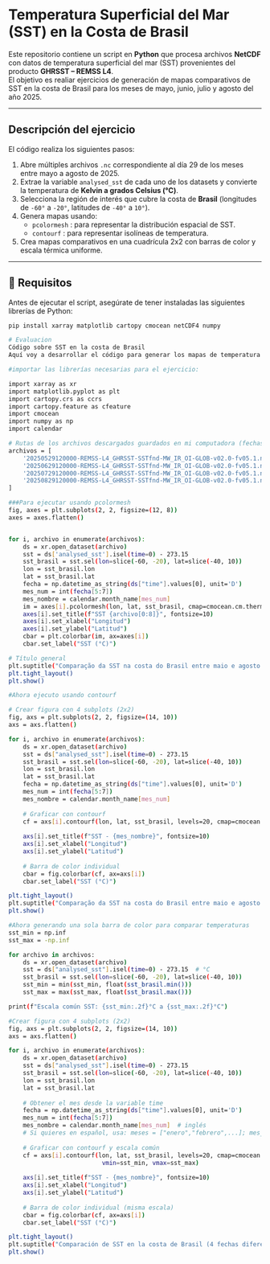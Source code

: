 # Temperatura Superficial del Mar (SST) en la Costa de Brasil

Este repositorio contiene un script en **Python** que procesa archivos **NetCDF** con datos de temperatura superficial del mar (SST) provenientes del producto **GHRSST – REMSS L4**.  
El objetivo es realiar ejercicios de generación de mapas comparativos de SST en la costa de Brasil para los meses de mayo, junio, julio y agosto del año 2025.

---

## Descripción del ejercicio

El código realiza los siguientes pasos:

1. Abre múltiples archivos `.nc` correspondiente al día 29 de los meses entre mayo a agosto de 2025.  
2. Extrae la variable `analysed_sst` de cada uno de los datasets y convierte la temperatura de **Kelvin a grados Celsius (°C)**.  
3. Selecciona la región de interés que cubre la costa de **Brasil** (longitudes de `-60°` a `-20°`, latitudes de `-40°` a `10°`).  
4. Genera mapas usando: 
   - `pcolormesh` : para representar la distribución espacial de SST.
   - `contourf` : para representar isolíneas de temperatura.
5. Crea mapas comparativos en una cuadrícula 2x2 con barras de color y escala térmica uniforme.

---

## 🧰 Requisitos

Antes de ejecutar el script, asegúrate de tener instaladas las siguientes librerías de Python:

```bash
pip install xarray matplotlib cartopy cmocean netCDF4 numpy

# Evaluacion
Código sobre SST en la costa de Brasil
Aquí voy a desarrollar el código para generar los mapas de temperatura superfial del mar en 4 días de los meses de mayo, junio, julio y agosto de 2025.

#importar las librerías necesarias para el ejercicio:

import xarray as xr  
import matplotlib.pyplot as plt  
import cartopy.crs as ccrs  
import cartopy.feature as cfeature  
import cmocean  
import numpy as np  
import calendar  

# Rutas de los archivos descargados guardados en mi computadora (fechas del día 29 de los meses de mayo, junio, julio y agosto del 2025)
archivos = [
    '20250529120000-REMSS-L4_GHRSST-SSTfnd-MW_IR_OI-GLOB-v02.0-fv05.1.nc',
    '20250629120000-REMSS-L4_GHRSST-SSTfnd-MW_IR_OI-GLOB-v02.0-fv05.1.nc',
    '20250729120000-REMSS-L4_GHRSST-SSTfnd-MW_IR_OI-GLOB-v02.0-fv05.1.nc',
    '20250829120000-REMSS-L4_GHRSST-SSTfnd-MW_IR_OI-GLOB-v02.0-fv05.1.nc'
]  

###Para ejecutar usando pcolormesh  
fig, axes = plt.subplots(2, 2, figsize=(12, 8))  
axes = axes.flatten()  


for i, archivo in enumerate(archivos):
    ds = xr.open_dataset(archivo)
    sst = ds['analysed_sst'].isel(time=0) - 273.15
    sst_brasil = sst.sel(lon=slice(-60, -20), lat=slice(-40, 10))
    lon = sst_brasil.lon
    lat = sst_brasil.lat
    fecha = np.datetime_as_string(ds["time"].values[0], unit='D')
    mes_num = int(fecha[5:7])
    mes_nombre = calendar.month_name[mes_num]
    im = axes[i].pcolormesh(lon, lat, sst_brasil, cmap=cmocean.cm.thermal)
    axes[i].set_title(f"SST {archivo[0:8]}", fontsize=10) 
    axes[i].set_xlabel("Longitud")
    axes[i].set_ylabel("Latitud")
    cbar = plt.colorbar(im, ax=axes[i])
    cbar.set_label("SST (°C)")

# Título general
plt.suptitle("Comparação da SST na costa do Brasil entre maio e agosto 2025 ", fontsize=14)
plt.tight_layout()
plt.show()

#Ahora ejecuto usando contourf

# Crear figura con 4 subplots (2x2)
fig, axs = plt.subplots(2, 2, figsize=(14, 10))
axs = axs.flatten()

for i, archivo in enumerate(archivos):
    ds = xr.open_dataset(archivo)
    sst = ds["analysed_sst"].isel(time=0) - 273.15 
    sst_brasil = sst.sel(lon=slice(-60, -20), lat=slice(-40, 10))
    lon = sst_brasil.lon
    lat = sst_brasil.lat
    fecha = np.datetime_as_string(ds["time"].values[0], unit='D')
    mes_num = int(fecha[5:7])
    mes_nombre = calendar.month_name[mes_num]
    
    # Graficar con contourf
    cf = axs[i].contourf(lon, lat, sst_brasil, levels=20, cmap=cmocean.cm.thermal)
    
    axs[i].set_title(f"SST - {mes_nombre}", fontsize=10)
    axs[i].set_xlabel("Longitud")
    axs[i].set_ylabel("Latitud")
    
    # Barra de color individual
    cbar = fig.colorbar(cf, ax=axs[i])
    cbar.set_label("SST (°C)")

plt.tight_layout()
plt.suptitle("Comparação da SST na costa do Brasil entre maio e agosto 2025 ", fontsize=14, y=1.02)
plt.show()

#Ahora generando una sola barra de color para comparar temperaturas
sst_min = np.inf
sst_max = -np.inf

for archivo in archivos:
    ds = xr.open_dataset(archivo)
    sst = ds["analysed_sst"].isel(time=0) - 273.15  # °C
    sst_brasil = sst.sel(lon=slice(-60, -20), lat=slice(-40, 10))
    sst_min = min(sst_min, float(sst_brasil.min()))
    sst_max = max(sst_max, float(sst_brasil.max()))

print(f"Escala común SST: {sst_min:.2f}°C a {sst_max:.2f}°C")

#Crear figura con 4 subplots (2x2)
fig, axs = plt.subplots(2, 2, figsize=(14, 10))
axs = axs.flatten()

for i, archivo in enumerate(archivos):
    ds = xr.open_dataset(archivo)
    sst = ds["analysed_sst"].isel(time=0) - 273.15
    sst_brasil = sst.sel(lon=slice(-60, -20), lat=slice(-40, 10))
    lon = sst_brasil.lon
    lat = sst_brasil.lat
    
    # Obtener el mes desde la variable time
    fecha = np.datetime_as_string(ds["time"].values[0], unit='D')
    mes_num = int(fecha[5:7])
    mes_nombre = calendar.month_name[mes_num]  # inglés
    # Si quieres en español, usa: meses = ["enero","febrero",...]; mes_nombre = meses[mes_num-1]
    
    # Graficar con contourf y escala común
    cf = axs[i].contourf(lon, lat, sst_brasil, levels=20, cmap=cmocean.cm.thermal,
                          vmin=sst_min, vmax=sst_max)
    
    axs[i].set_title(f"SST - {mes_nombre}", fontsize=10)
    axs[i].set_xlabel("Longitud")
    axs[i].set_ylabel("Latitud")
    
    # Barra de color individual (misma escala)
    cbar = fig.colorbar(cf, ax=axs[i])
    cbar.set_label("SST (°C)")

plt.tight_layout()
plt.suptitle("Comparación de SST en la costa de Brasil (4 fechas diferentes)", fontsize=14, y=1.02)
plt.show()



